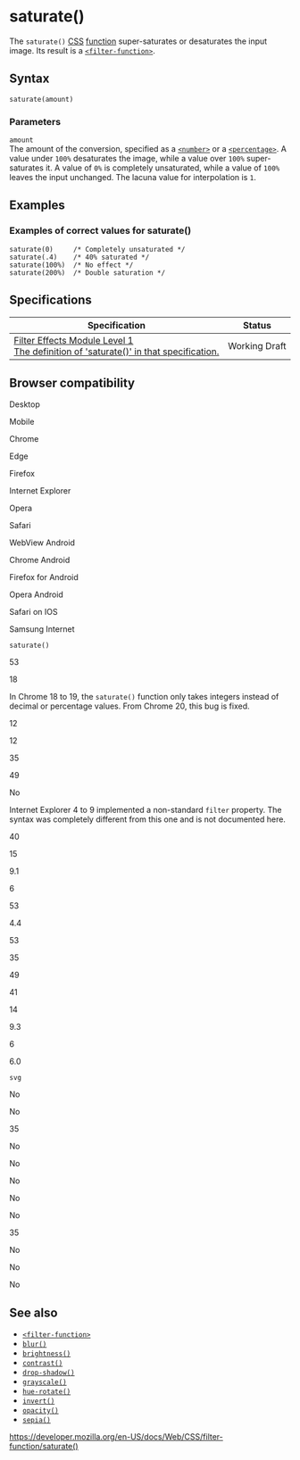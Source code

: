 # saturate()

The `saturate()` [CSS](https://developer.mozilla.org/en-US/docs/Web/CSS) [function](../css_functions) super-saturates or desaturates the input image. Its result is a [`<filter-function>`](../filter-function).

## Syntax

    saturate(amount)

### Parameters

`amount`  
The amount of the conversion, specified as a [`<number>`](../number) or a [`<percentage>`](../percentage). A value under `100%` desaturates the image, while a value over `100%` super-saturates it. A value of `0%` is completely unsaturated, while a value of `100%` leaves the input unchanged. The lacuna value for interpolation is `1`.

## Examples

### Examples of correct values for saturate()

    saturate(0)     /* Completely unsaturated */
    saturate(.4)    /* 40% saturated */
    saturate(100%)  /* No effect */
    saturate(200%)  /* Double saturation */

## Specifications

<table><thead><tr class="header"><th>Specification</th><th>Status</th></tr></thead><tbody><tr class="odd"><td><a href="https://drafts.fxtf.org/filter-effects/#funcdef-filter-saturate">Filter Effects Module Level 1<br />
<span class="small">The definition of 'saturate()' in that specification.</span></a></td><td><span class="spec-wd">Working Draft</span></td></tr></tbody></table>

## Browser compatibility

Desktop

Mobile

Chrome

Edge

Firefox

Internet Explorer

Opera

Safari

WebView Android

Chrome Android

Firefox for Android

Opera Android

Safari on IOS

Samsung Internet

`saturate()`

53

18

In Chrome 18 to 19, the `saturate()` function only takes integers instead of decimal or percentage values. From Chrome 20, this bug is fixed.

12

12

35

49

No

Internet Explorer 4 to 9 implemented a non-standard `filter` property. The syntax was completely different from this one and is not documented here.

40

15

9.1

6

53

4.4

53

35

49

41

14

9.3

6

6.0

`svg`

No

No

35

No

No

No

No

No

35

No

No

No

## See also

- [`<filter-function>`](../filter-function)
- [`blur()`](<blur()>)
- [`brightness()`](<brightness()>)
- [`contrast()`](<contrast()>)
- [`drop-shadow()`](<drop-shadow()>)
- [`grayscale()`](<grayscale()>)
- [`hue-rotate()`](<hue-rotate()>)
- [`invert()`](<invert()>)
- [`opacity()`](<opacity()>)
- [`sepia()`](<sepia()>)

<a href="https://developer.mozilla.org/en-US/docs/Web/CSS/filter-function/saturate()" class="_attribution-link">https://developer.mozilla.org/en-US/docs/Web/CSS/filter-function/saturate()</a>
